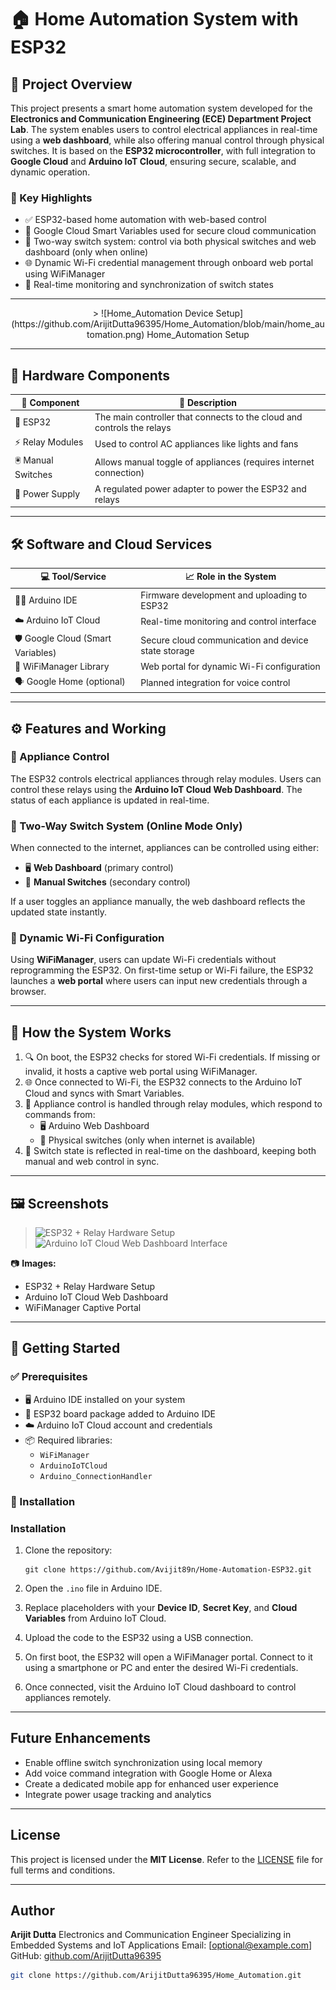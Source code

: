 # 🏠 Home Automation System with ESP32

## 📘 Project Overview

This project presents a smart home automation system developed for the **Electronics and Communication Engineering (ECE) Department Project Lab**. The system enables users to control electrical appliances in real-time using a **web dashboard**, while also offering manual control through physical switches. It is based on the **ESP32 microcontroller**, with full integration to **Google Cloud** and **Arduino IoT Cloud**, ensuring secure, scalable, and dynamic operation.

### 🔑 Key Highlights

- ✅ ESP32-based home automation with web-based control  
- 🔐 Google Cloud Smart Variables used for secure cloud communication  
- 🔀 Two-way switch system: control via both physical switches and web dashboard (only when online)  
- 🌐 Dynamic Wi-Fi credential management through onboard web portal using WiFiManager  
- 📡 Real-time monitoring and synchronization of switch states

---
<p align="center">
   > ![Home_Automation Device Setup](https://github.com/ArijitDutta96395/Home_Automation/blob/main/home_automation.png)
   Home_Automation Setup
</p>


---
## 🧰 Hardware Components

| 🔩 Component       | 📝 Description                                                            |
| ----------------- | ------------------------------------------------------------------------ |
| 🧠 ESP32           | The main controller that connects to the cloud and controls the relays   |
| ⚡ Relay Modules   | Used to control AC appliances like lights and fans                       |
| 🖲️ Manual Switches | Allows manual toggle of appliances (requires internet connection)        |
| 🔌 Power Supply    | A regulated power adapter to power the ESP32 and relays                  |

---

## 🛠️ Software and Cloud Services

| 💻 Tool/Service                   | 📈 Role in the System                                  |
| ------------------------------- | ------------------------------------------------------ |
| 🧑‍💻 Arduino IDE                  | Firmware development and uploading to ESP32            |
| ☁️ Arduino IoT Cloud              | Real-time monitoring and control interface             |
| 🛡️ Google Cloud (Smart Variables) | Secure cloud communication and device state storage    |
| 📶 WiFiManager Library            | Web portal for dynamic Wi-Fi configuration             |
| 🗣️ Google Home (optional)         | Planned integration for voice control                  |

---

## ⚙️ Features and Working

### 🔌 Appliance Control

The ESP32 controls electrical appliances through relay modules. Users can control these relays using the **Arduino IoT Cloud Web Dashboard**. The status of each appliance is updated in real-time.

### 🔁 Two-Way Switch System (Online Mode Only)

When connected to the internet, appliances can be controlled using either:

- 🖥️ **Web Dashboard** (primary control)  
- 🧲 **Manual Switches** (secondary control)

If a user toggles an appliance manually, the web dashboard reflects the updated state instantly.

### 📲 Dynamic Wi-Fi Configuration

Using **WiFiManager**, users can update Wi-Fi credentials without reprogramming the ESP32. On first-time setup or Wi-Fi failure, the ESP32 launches a **web portal** where users can input new credentials through a browser.

---

## 🔄 How the System Works

1. 🔍 On boot, the ESP32 checks for stored Wi-Fi credentials. If missing or invalid, it hosts a captive web portal using WiFiManager.  
2. 🌐 Once connected to Wi-Fi, the ESP32 connects to the Arduino IoT Cloud and syncs with Smart Variables.  
3. 🔗 Appliance control is handled through relay modules, which respond to commands from:  
   - 🖥️ Arduino Web Dashboard  
   - 🧲 Physical switches (only when internet is available)  
4. 🔄 Switch state is reflected in real-time on the dashboard, keeping both manual and web control in sync.

---

## 🖼️ Screenshots

> ![ESP32 + Relay Hardware Setup](https://github.com/user-attachments/assets/f7d27083-8020-4ac8-b361-828aa47420b5)  
> ![Arduino IoT Cloud Web Dashboard Interface](https://github.com/user-attachments/assets/0d858bc9-0629-4242-a177-d6caa0bfc27d)

📷 **Images:**
- ESP32 + Relay Hardware Setup  
- Arduino IoT Cloud Web Dashboard  
- WiFiManager Captive Portal

---

## 🚀 Getting Started

### ✅ Prerequisites

- 🖥️ Arduino IDE installed on your system  
- 🧠 ESP32 board package added to Arduino IDE  
- ☁️ Arduino IoT Cloud account and credentials  
- 📦 Required libraries:  
  - `WiFiManager`  
  - `ArduinoIoTCloud`  
  - `Arduino_ConnectionHandler`

### 🔧 Installation

### Installation

1. Clone the repository:

   ```
   git clone https://github.com/Avijit89n/Home-Automation-ESP32.git
   ```

2. Open the `.ino` file in Arduino IDE.

3. Replace placeholders with your **Device ID**, **Secret Key**, and **Cloud Variables** from Arduino IoT Cloud.

4. Upload the code to the ESP32 using a USB connection.

5. On first boot, the ESP32 will open a WiFiManager portal. Connect to it using a smartphone or PC and enter the desired Wi-Fi credentials.

6. Once connected, visit the Arduino IoT Cloud dashboard to control appliances remotely.

---

## Future Enhancements

* Enable offline switch synchronization using local memory
* Add voice command integration with Google Home or Alexa
* Create a dedicated mobile app for enhanced user experience
* Integrate power usage tracking and analytics

---

## License

This project is licensed under the **MIT License**.
Refer to the [LICENSE](./LICENSE) file for full terms and conditions.

---

## Author

**Arijit Dutta**
Electronics and Communication Engineer
Specializing in Embedded Systems and IoT Applications
Email: \[[optional@example.com](mailto:optional@example.com)]
GitHub: [github.com/ArijitDutta96395](https://github.com/ArijitDutta96395)


   ```bash
   git clone https://github.com/ArijitDutta96395/Home_Automation.git
